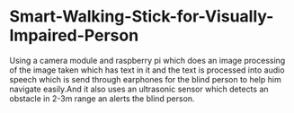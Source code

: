# Smart-Walking-Stick-for-Visually-Impaired-Person
Using a camera module and raspberry pi which does an image processing of the image taken which has text in it and the text is processed into audio speech which is send through earphones for the blind person to help him navigate easily.And it also uses an ultrasonic sensor which detects an obstacle in 2-3m range an alerts the blind person.
